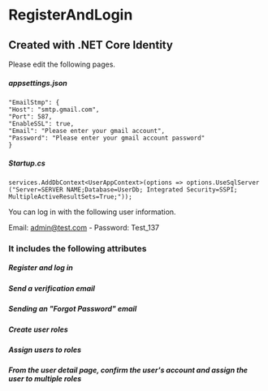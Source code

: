# RegisterAndLogin

## Created with  .NET Core Identity

Please edit the following pages.

##### appsettings.json

    "EmailStmp": {
    "Host": "smtp.gmail.com",
    "Port": 587,
    "EnableSSL": true,
    "Email": "Please enter your gmail account",
    "Password": "Please enter your gmail account password"
    }

##### Startup.cs

    services.AddDbContext<UserAppContext>(options => options.UseSqlServer
    ("Server=SERVER NAME;Database=UserDb; Integrated Security=SSPI; MultipleActiveResultSets=True;"));



You can log in with the following user information.

Email: admin@test.com -
Password: Test_137


### It includes the following attributes

##### Register and log in
##### Send a verification email
##### Sending an "Forgot Password" email
##### Create user roles
##### Assign users to roles
##### From the user detail page, confirm the user's account and assign the user to multiple roles

